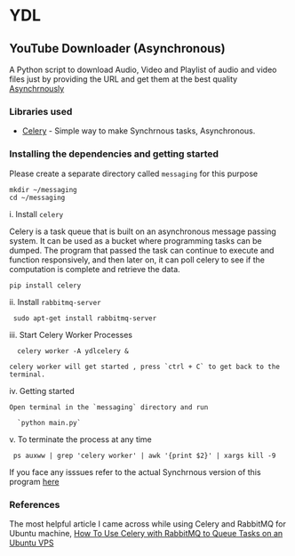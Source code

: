 # YDL
## YouTube Downloader (Asynchronous)

A Python script to download Audio, Video and  Playlist of audio and video files just by providing the URL and get them at the best quality [Asynchrnously](https://hackernoon.com/asynchronous-python-45df84b82434)

### Libraries used
  * [Celery](http://docs.celeryproject.org/en/latest/getting-started/first-steps-with-celery.html) - Simple way to make Synchrnous tasks, Asynchronous.

### Installing the dependencies and getting started

  Please create a separate directory called `messaging` for this purpose 

  ```messaging
  mkdir ~/messaging
  cd ~/messaging
  ```

i. Install `celery`

  Celery is a task queue that is built on an asynchronous message passing system. It can be used as a bucket where programming tasks can be dumped. The program that passed the task can continue to execute and function responsively, and then later on, it can poll celery to see if the computation is complete and retrieve the data.

  ```pip installation
  pip install celery
  ```
  
 ii. Install `rabbitmq-server`
   
   ```
    sudo apt-get install rabbitmq-server
   ```
 
 iii. Start Celery Worker Processes
      
      celery worker -A ydlcelery &
     
    celery worker will get started , press `ctrl + C` to get back to the terminal.
      
 iv. Getting started

    Open terminal in the `messaging` directory and run
      
      `python main.py`
 
 v. To terminate the process at any time
 
     ps auxww | grep 'celery worker' | awk '{print $2}' | xargs kill -9
     
If you face any isssues refer to the actual Synchrnous version of this program [here](https://github.com/Jaiimmortal/YDL/blob/master/README.md)

### References

The most helpful article I came across while using Celery and RabbitMQ for Ubuntu machine, 
[How To Use Celery with RabbitMQ to Queue Tasks on an Ubuntu VPS](https://www.digitalocean.com/community/tutorials/how-to-use-celery-with-rabbitmq-to-queue-tasks-on-an-ubuntu-vps)

